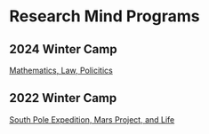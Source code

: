 
# Research Mind Programs 


## 2024 Winter Camp
[Mathematics, Law, Policitics](https://github.com/r3cubed/r3cubed.github.io/wiki/2024-Winter-Camp#2024-winter-rm-camp)

## 2022 Winter Camp
[South Pole Expedition, Mars Project, and Life](https://github.com/r3cubed/r3cubed.github.io/wiki/2024-Winter-Camp#2024-winter-rm-camp)

<!--
**r3cubed/r3cubed** is a ✨ _special_ ✨ repository because its `README.md` (this file) appears on your GitHub profile.

Here are some ideas to get you started:

- 🔭 I’m currently working on ...
- 🌱 I’m currently learning ...
- 👯 I’m looking to collaborate on ...
- 🤔 I’m looking for help with ...
- 💬 Ask me about ...
- 📫 How to reach me: ...
- 😄 Pronouns: ...
- ⚡ Fun fact: ...
-->
